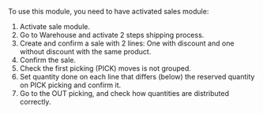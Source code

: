 To use this module, you need to have activated sales module:

1. Activate sale module.
1. Go to Warehouse and activate 2 steps shipping process.
1. Create and confirm a sale with 2 lines: One with discount and one without discount with the same product.
1. Confirm the sale.
1. Check the first picking (PICK) moves is not grouped.
1. Set quantity done on each line that differs (below) the reserved quantity on PICK picking and confirm it.
1. Go to the OUT picking, and check how quantities are distributed correctly.
